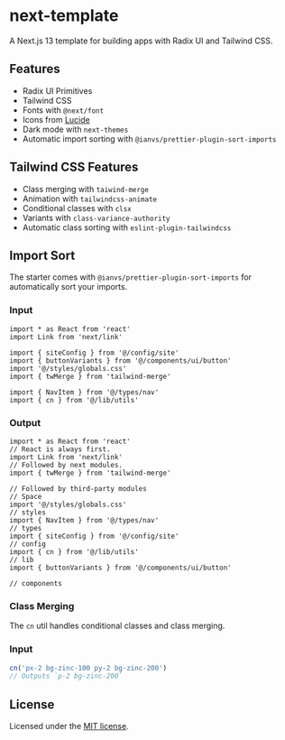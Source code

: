 # next-template

A Next.js 13 template for building apps with Radix UI and Tailwind CSS.

## Features

- Radix UI Primitives
- Tailwind CSS
- Fonts with `@next/font`
- Icons from [Lucide](https://lucide.dev)
- Dark mode with `next-themes`
- Automatic import sorting with `@ianvs/prettier-plugin-sort-imports`

## Tailwind CSS Features

- Class merging with `taiwind-merge`
- Animation with `tailwindcss-animate`
- Conditional classes with `clsx`
- Variants with `class-variance-authority`
- Automatic class sorting with `eslint-plugin-tailwindcss`

## Import Sort

The starter comes with `@ianvs/prettier-plugin-sort-imports` for automatically sort your imports.

### Input

```tsx
import * as React from 'react'
import Link from 'next/link'

import { siteConfig } from '@/config/site'
import { buttonVariants } from '@/components/ui/button'
import '@/styles/globals.css'
import { twMerge } from 'tailwind-merge'

import { NavItem } from '@/types/nav'
import { cn } from '@/lib/utils'
```

### Output

```tsx
import * as React from 'react'
// React is always first.
import Link from 'next/link'
// Followed by next modules.
import { twMerge } from 'tailwind-merge'

// Followed by third-party modules
// Space
import '@/styles/globals.css'
// styles
import { NavItem } from '@/types/nav'
// types
import { siteConfig } from '@/config/site'
// config
import { cn } from '@/lib/utils'
// lib
import { buttonVariants } from '@/components/ui/button'

// components
```

### Class Merging

The `cn` util handles conditional classes and class merging.

### Input

```ts
cn('px-2 bg-zinc-100 py-2 bg-zinc-200')
// Outputs `p-2 bg-zinc-200`
```

## License

Licensed under the [MIT license](https://github.com/shadcn/ui/blob/main/LICENSE.md).
